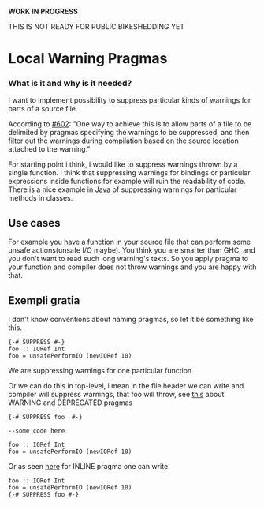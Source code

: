 
**WORK IN PROGRESS**



THIS IS NOT READY FOR PUBLIC BIKESHEDDING YET


# Local Warning Pragmas


### What is it and why is it needed?



I want to implement possibility to suppress particular kinds of warnings for parts of a source file.



According to [\#602](https://gitlab.staging.haskell.org/ghc/ghc/issues/602):
"One way to achieve this is to allow parts of a file to be delimited by pragmas specifying the warnings to be suppressed, and then filter out the warnings during compilation based on the source location attached to the warning."



For starting point i think, i would like to suppress warnings thrown by a single function. I think that suppressing warnings for bindings or particular expressions inside functions for example will ruin the readability of code. There is a nice example in [
Java](http://docs.oracle.com/javase/7/docs/api/java/lang/SuppressWarnings.html) of suppressing warnings for particular methods in classes. 


## Use cases



For example you have a function in your source file that can perform some unsafe actions(unsafe I/O maybe). You think you are smarter than GHC, and you don't want to read such long warning's texts. So you apply pragma to your function and compiler does not throw warnings and you are happy with that.


## Exempli gratia



I don't know conventions about naming pragmas, so let it be something like this.


```
{-# SUPPRESS #-}
foo :: IORef Int
foo = unsafePerformIO (newIORef 10)
```


We are suppressing warnings for one particular function 



Or we can do this in top-level, i mean in the file header we can write and compiler will suppress warnings, that foo will throw, see [
this](https://downloads.haskell.org/~ghc/latest/docs/html/users_guide/pragmas.html) about WARNING and DEPRECATED pragmas


```
{-# SUPPRESS foo  #-}

--some code here

foo :: IORef Int
foo = unsafePerformIO (newIORef 10)
```


Or as seen [
here](https://downloads.haskell.org/~ghc/latest/docs/html/users_guide/pragmas.html) for INLINE pragma one can write


```
foo :: IORef Int
foo = unsafePerformIO (newIORef 10)
{-# SUPPRESS foo #-}
```